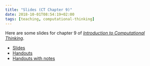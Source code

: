 ```yaml
---
title: "Slides (CT Chapter 9)"
date: 2018-10-01T08:54:19+02:00
tags: [teaching, computational-thinking]
---
```


Here are some slides for chapter 9 of [*Introduction to Computational Thinking*](https://leanpub.com/comp-thinking).

* [Slides](https://github.com/mailund/compthink/raw/master/slides/Chapter%209%20-%20Divide%20and%20conquer/Chapter%209%20-%20Divide%20and%20Conquer.pdf)
* [Handouts](https://github.com/mailund/compthink/raw/master/slides/Chapter%209%20-%20Divide%20and%20conquer/Chapter%209%20-%20Divide%20and%20Conquer%20handouts.pdf)
* [Handouts with notes](https://github.com/mailund/compthink/raw/master/slides/Chapter%209%20-%20Divide%20and%20conquer/Chapter%209%20-%20Divide%20and%20Conquer%20handouts%20with%20notes.pdf)

